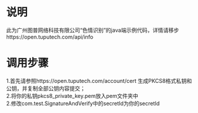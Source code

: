 # 说明
此为广州图普网络科技有限公司“色情识别”的java端示例代码，详情请移步https://open.tuputech.com/api/info

# 调用步骤
1.首先请参照https://open.tuputech.com/account/cert 生成PKCS8格式私钥和公钥，并复制全部公钥内容提交；  
2.将你的私钥pkcs8_private_key.pem放入pem文件夹中  
2.修改com.test.SignatureAndVerify中的secretId为你的secretId

